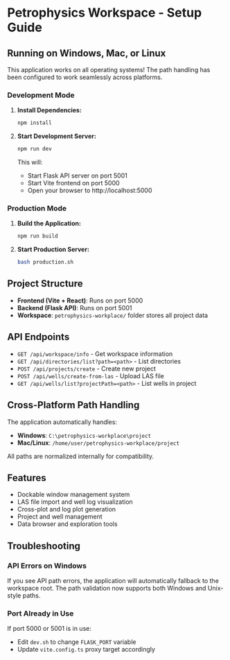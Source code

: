 # Petrophysics Workspace - Setup Guide

## Running on Windows, Mac, or Linux

This application works on all operating systems! The path handling has been configured to work seamlessly across platforms.

### Development Mode

1. **Install Dependencies:**
   ```bash
   npm install
   ```

2. **Start Development Server:**
   ```bash
   npm run dev
   ```
   
   This will:
   - Start Flask API server on port 5001
   - Start Vite frontend on port 5000
   - Open your browser to http://localhost:5000

### Production Mode

1. **Build the Application:**
   ```bash
   npm run build
   ```

2. **Start Production Server:**
   ```bash
   bash production.sh
   ```

## Project Structure

- **Frontend (Vite + React)**: Runs on port 5000
- **Backend (Flask API)**: Runs on port 5001
- **Workspace**: `petrophysics-workplace/` folder stores all project data

## API Endpoints

- `GET /api/workspace/info` - Get workspace information
- `GET /api/directories/list?path=<path>` - List directories
- `POST /api/projects/create` - Create new project
- `POST /api/wells/create-from-las` - Upload LAS file
- `GET /api/wells/list?projectPath=<path>` - List wells in project

## Cross-Platform Path Handling

The application automatically handles:
- **Windows**: `C:\petrophysics-workplace\project`
- **Mac/Linux**: `/home/user/petrophysics-workplace/project`

All paths are normalized internally for compatibility.

## Features

- Dockable window management system
- LAS file import and well log visualization
- Cross-plot and log plot generation
- Project and well management
- Data browser and exploration tools

## Troubleshooting

### API Errors on Windows
If you see API path errors, the application will automatically fallback to the workspace root. The path validation now supports both Windows and Unix-style paths.

### Port Already in Use
If port 5000 or 5001 is in use:
- Edit `dev.sh` to change `FLASK_PORT` variable
- Update `vite.config.ts` proxy target accordingly
